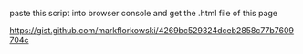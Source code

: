  paste this script into browser console and get the .html file of this page

https://gist.github.com/markflorkowski/4269bc529324dceb2858c77b7609704c

